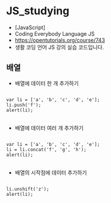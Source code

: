 # JS_studying
* [JavaScript]
* Coding Everybody Language JS
* https://opentutorials.org/course/743
* 생활 코딩 언어 JS 강의 실습 코드입니다.
## 배열
* 배열에 데이터 한 개 추가하기
<pre>
<code>
var li = ['a', 'b', 'c', 'd', 'e'];
li.push('f');
alert(li);
</code>
</pre>
* 배열에 데이터 여러 개 추가하기
<pre>
<code>
var li = ['a', 'b', 'c', 'd', 'e'];
li = li.concat('f', 'g', 'h');
alert(li);
</code>
</pre>
* 배열의 시작점에 데이터 추가하기
<pre>
<code>
li.unshift('z');
alert(li);
</code>
</pre>
